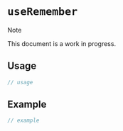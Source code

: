 # `useRemember`

> [!NOTE]
> This document is a work in progress.

## Usage

```ts
// usage
```

## Example

```ts
// example
```
